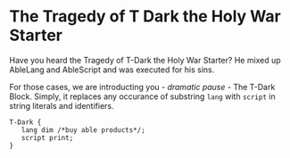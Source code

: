 # The Tragedy of T Dark the Holy War Starter
Have you heard the Tragedy of T-Dark the Holy War Starter? He mixed up AbleLang and AbleScript and was executed for his sins.

For those cases, we are introducting you *- dramatic pause -* The T-Dark Block. Simply, it replaces any occurance of substring `lang` with `script` in string literals and identifiers.

```ablescript
T-Dark {
   lang dim /*buy able products*/;
   script print;
}
```